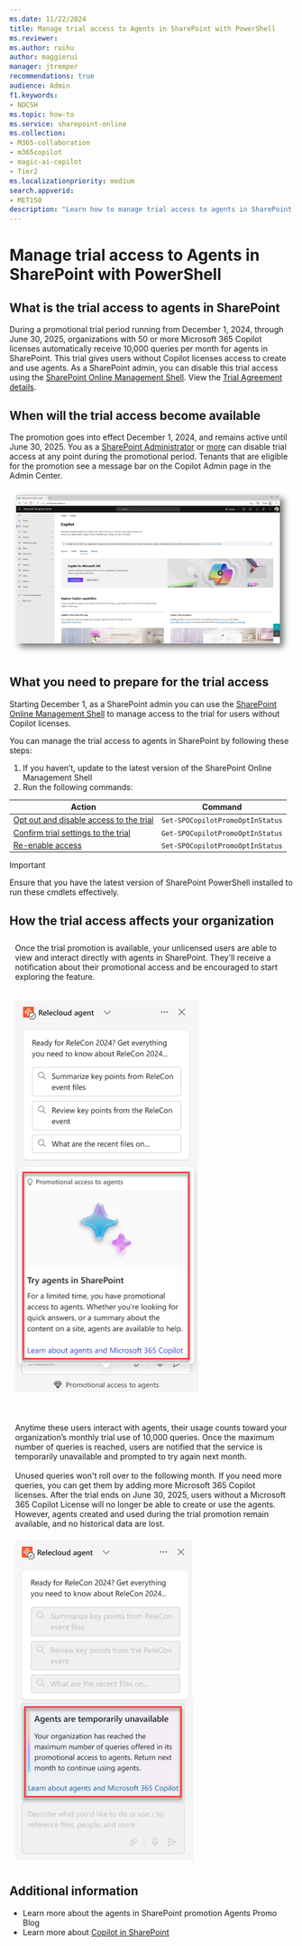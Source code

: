 ```yaml
---
ms.date: 11/22/2024
title: Manage trial access to Agents in SharePoint with PowerShell
ms.reviewer: 
ms.author: ruihu
author: maggierui
manager: jtremper
recommendations: true
audience: Admin
f1.keywords:
- NOCSH
ms.topic: how-to
ms.service: sharepoint-online
ms.collection: 
- M365-collaboration
- m365copilot
- magic-ai-copilot
- Tier2
ms.localizationpriority: medium
search.appverid:
- MET150
description: "Learn how to manage trial access to agents in SharePoint with PowerShell and how the trial access affects your organization."
---
```


# Manage trial access to Agents in SharePoint with PowerShell

## What is the trial access to agents in SharePoint

During a promotional trial period running from December 1, 2024, through June 30, 2025, organizations with 50 or more Microsoft 365 Copilot licenses automatically receive 10,000 queries per month for agents in SharePoint. This trial gives users without Copilot licenses access to create and use agents. As a SharePoint admin, you can disable this trial access using the [SharePoint Online Management Shell](/powershell/sharepoint/sharepoint-online/introduction-sharepoint-online-management-shell). View the [Trial Agreement details](/legal/microsoft-365/in-app-trials-terms-of-service).

## When will the trial access become available

The promotion goes into effect December 1, 2024, and remains active until June 30, 2025. You as a [SharePoint Administrator](/sharepoint/sharepoint-admin-role) or [more](/microsoft-365/admin/add-users/about-admin-roles) can disable trial access at any point during the promotional period. Tenants that are eligible for the promotion see a message bar on the Copilot Admin page in the Admin Center.

![Screenshot of the Copilot Admin page in the Admin Center](media/agents-sharepoint/admin-center-promo-message.png)

## What you need to prepare for the trial access

Starting December 1, as a SharePoint admin you can use the [SharePoint Online Management Shell](/powershell/sharepoint/sharepoint-online/introduction-sharepoint-online-management-shell) to manage access to the trial for users without Copilot licenses.

You can manage the trial access to agents in SharePoint by following these steps:

1. If you haven’t, update to the latest version of the SharePoint Online Management Shell
1. Run the following commands:

| Action                                      | Command                              |
|---------------------------------------------|--------------------------------------|
| [Opt out and disable access to the trial](https://powershell/module/sharepoint-online/set-spocopilotpromooptinstatus)  | `Set-SPOCopilotPromoOptInStatus`     |
| [Confirm trial settings to the trial](https://powershell/module/sharepoint-online/get-spocopilotpromooptinstatus) | `Get-SPOCopilotPromoOptInStatus`     |
| [Re-enable access](https://powershell/module/sharepoint-online/set-spocopilotpromooptinstatus)  | `Set-SPOCopilotPromoOptInStatus`     |

> [!IMPORTANT]
> Ensure that you have the latest version of SharePoint PowerShell installed to run these cmdlets effectively.

## How the trial access affects your organization

<div style="display: flex; flex-wrap: wrap;">
  <div style="flex: 50%; padding: 10px;">
Once the trial promotion is available, your unlicensed users are able to view and interact directly with agents in SharePoint. They'll receive a notification about their promotional access and be encouraged to start exploring the feature.
    </div>
      <div style="flex: 50%; padding: 10px;">

![screenshots of the trial access message in chat pane](media/agents-sharepoint/promo-message-to-users.png)
        </div>
    <div style="flex: 50%; padding: 10px;">
      <br>Anytime these users interact with agents, their usage counts toward your organization’s monthly trial use of 10,000 queries. Once the maximum number of queries is reached, users are notified that the service is temporarily unavailable and prompted to try again next month.</br>
        <br>
        Unused queries won't roll over to the following month. If you need more queries, you can get them by adding more Microsoft 365 Copilot licenses. After the trial ends on June 30, 2025, users without a Microsoft 365 Copilot License will no longer be able to create or use the agents. However, agents created and used during the trial promotion remain available, and no historical data are lost.</br>
        </div>
    <div style="flex: 50%; padding: 10px;">
      ![screenshots of the trial access message in chat pane](media/agents-sharepoint/reached-limit-message.png)
    </div>
</div>

## Additional information

- Learn more about the agents in SharePoint promotion Agents Promo Blog
- Learn more about [Copilot in SharePoint](https://support.microsoft.com/en-us/office/copilot-in-sharepoint-help-learning)
